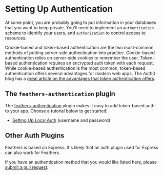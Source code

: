 # Setting Up Authentication

At some point, you are probably going to put information in your databases that you want to keep private. You'll need to implement an `authentication` scheme to identify your users, and `authorization` to control access to resources.  

Cookie-based and token-based authentication are the two most-common methods of putting server-side authentication into practice. Cookie-based authentication relies on server-side cookies to remember the user.  Token-based authentication requires an encrypted auth token with each request. While cookie-based authentication is the most common, token-based authentication offers several advantages for modern web apps. The Auth0 blog has a [great article on the advantages that token authentication offers](https://auth0.com/blog/2014/01/07/angularjs-authentication-with-cookies-vs-token/).

## The `feathers-authentication` plugin
The [feathers-authentication](https://github.com/feathersjs/feathers-authentication) plugin makes it easy to add token-based auth to your app. Choose a tutorial below to get started.

* [Setting Up Local Auth](authentication.local.md) (username and password)


## Other Auth Plugins
Feathers is based on Express. It's likely that an auth plugin used for Express can also work for Feathers.

If you have an authentication method that you would like listed here, please [submit a pull request](contributing.md).